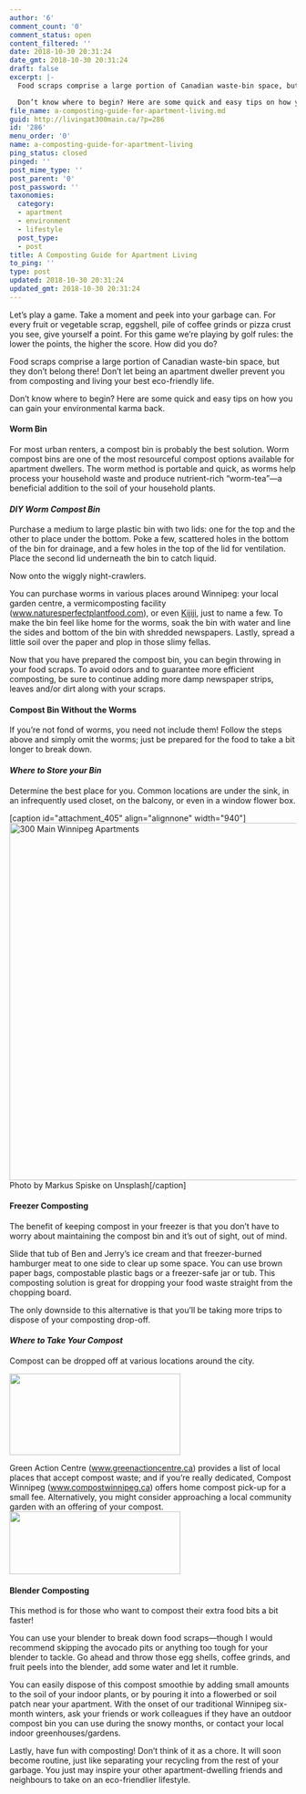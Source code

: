 ```yaml
---
author: '6'
comment_count: '0'
comment_status: open
content_filtered: ''
date: 2018-10-30 20:31:24
date_gmt: 2018-10-30 20:31:24
draft: false
excerpt: |-
  Food scraps comprise a large portion of Canadian waste-bin space, but they don’t belong there! Don’t let being an apartment dweller prevent you from composting and living your best eco-friendly life.

  Don’t know where to begin? Here are some quick and easy tips on how you can gain your environmental karma back.
file_name: a-composting-guide-for-apartment-living.md
guid: http://livingat300main.ca/?p=286
id: '286'
menu_order: '0'
name: a-composting-guide-for-apartment-living
ping_status: closed
pinged: ''
post_mime_type: ''
post_parent: '0'
post_password: ''
taxonomies:
  category:
  - apartment
  - environment
  - lifestyle
  post_type:
  - post
title: A Composting Guide for Apartment Living
to_ping: ''
type: post
updated: 2018-10-30 20:31:24
updated_gmt: 2018-10-30 20:31:24
---
```

Let’s play a game. Take a moment and peek into your garbage can. For every fruit or vegetable scrap, eggshell, pile of coffee grinds or pizza crust you see, give yourself a point. For this game we’re playing by golf rules: the lower the points, the higher the score. How did you do?

Food scraps comprise a large portion of Canadian waste-bin space, but they don’t belong there! Don’t let being an apartment dweller prevent you from composting and living your best eco-friendly life.

Don’t know where to begin? Here are some quick and easy tips on how you can gain your environmental karma back.
<h4>Worm Bin</h4>
For most urban renters, a compost bin is probably the best solution. Worm compost bins are one of the most resourceful compost options available for apartment dwellers. The worm method is portable and quick, as worms help process your household waste and produce nutrient-rich “worm-tea”—a beneficial addition to the soil of your household plants.
<h4><em>DIY Worm Compost Bin</em></h4>
Purchase a medium to large plastic bin with two lids: one for the top and the other to place under the bottom. Poke a few, scattered holes in the bottom of the bin for drainage, and a few holes in the top of the lid for ventilation. Place the second lid underneath the bin to catch liquid.

Now onto the wiggly night-crawlers.

You can purchase worms in various places around Winnipeg: your local garden centre, a vermicomposting facility (<a href="http://www.naturesperfectplantfood.com">www.naturesperfectplantfood.com</a>), or even <a href="https://www.kijiji.ca/">Kijiji</a>, just to name a few. To make the bin feel like home for the worms, soak the bin with water and line the sides and bottom of the bin with shredded newspapers. Lastly, spread a little soil over the paper and plop in those slimy fellas.

Now that you have prepared the compost bin, you can begin throwing in your food scraps. To avoid odors and to guarantee more efficient composting, be sure to continue adding more damp newspaper strips, leaves and/or dirt along with your scraps.
<h4>Compost Bin Without the Worms</h4>
If you’re not fond of worms, you need not include them! Follow the steps above and simply omit the worms; just be prepared for the food to take a bit longer to break down.
<h4><em>Where to Store your Bin</em></h4>
Determine the best place for you. Common locations are under the sink, in an infrequently used closet, on the balcony, or even in a window flower box.

[caption id="attachment_405" align="alignnone" width="940"]<img class="wp-image-405 size-large" src="http://livingat300main.ca/wp-content/uploads/2018/10/markus-spiske-624932-unsplash-1024x683.jpg" alt="300 Main Winnipeg Apartments" width="940" height="627" /> Photo by Markus Spiske on Unsplash[/caption]
<h4>Freezer Composting</h4>
The benefit of keeping compost in your freezer is that you don’t have to worry about maintaining the compost bin and it’s out of sight, out of mind.

Slide that tub of Ben and Jerry’s ice cream and that freezer-burned hamburger meat to one side to clear up some space. You can use brown paper bags, compostable plastic bags or a freezer-safe jar or tub. This composting solution is great for dropping your food waste straight from the chopping board.

The only downside to this alternative is that you’ll be taking more trips to dispose of your composting drop-off.
<h4><em>Where to Take Your Compost</em></h4>
Compost can be dropped off at various locations around the city.

<a href="http://greenactioncentre.ca/"><img class="aligncenter wp-image-346 size-medium" src="http://livingat300main.ca/wp-content/uploads/2018/10/green-action-centre-300x143.png" alt="" width="300" height="143" /></a>

Green Action Centre (<a href="http://www.greenactioncentre.ca">www.greenactioncentre.ca</a>) provides a list of local places that accept compost waste; and if you’re really dedicated, Compost Winnipeg (<a href="http://www.compostwinnipeg.ca">www.compostwinnipeg.ca</a>) offers home compost pick-up for a small fee. Alternatively, you might consider approaching a local community garden with an offering of your compost.<a href="https://www.compostwinnipeg.ca/"><img class="aligncenter wp-image-345 size-medium" src="http://livingat300main.ca/wp-content/uploads/2018/10/Compost-Winnipeg-300x110.png" alt="" width="300" height="110" /></a>
<h4>Blender Composting</h4>
This method is for those who want to compost their extra food bits a bit faster!

You can use your blender to break down food scraps—though I would recommend skipping the avocado pits or anything too tough for your blender to tackle. Go ahead and throw those egg shells, coffee grinds, and fruit peels into the blender, add some water and let it rumble.

You can easily dispose of this compost smoothie by adding small amounts to the soil of your indoor plants, or by pouring it into a flowerbed or soil patch near your apartment. With the onset of our traditional Winnipeg six-month winters, ask your friends or work colleagues if they have an outdoor compost bin you can use during the snowy months, or contact your local indoor greenhouses/gardens.

Lastly, have fun with composting! Don’t think of it as a chore. It will soon become routine, just like separating your recycling from the rest of your garbage. You just may inspire your other apartment-dwelling friends and neighbours to take on an eco-friendlier lifestyle.